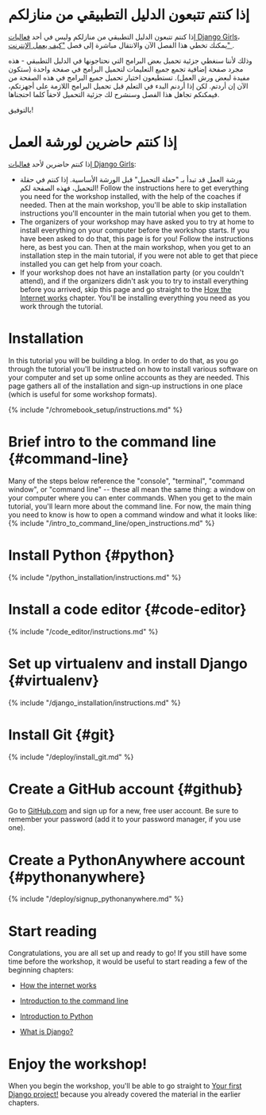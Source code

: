 # إذا كنتم تتبعون الدليل التطبيقي من منازلكم

إذا كنتم تتبعون الدليل التطبيقي من منازلكم وليس في أحد [فعاليات Django Girls](https://djangogirls.org/events/)، يمكنك تخطي هذا الفصل الآن والانتقال مباشرة إلى فصل ["كيف يعمل الإنترنت" ](../how_the_internet_works/README.md).

وذلك لأننا سنغطي جزئية تحميل بعض البرامج التي نحتاجونها في الدليل التطبيقي - هذه مجرد صفحة إضافية تجمع جميع التعليمات لتحميل البرامج في صفحة واحدة (ستكون مفيدة لبعض ورش العمل). تستطيعون اختيار تحميل جميع البرامج في هذه الصفحة من الآن إن أردتم. لكن إذا أردنم البدء في التعلم قبل تحميل البرامج اللازمة على أجهزتكم، فيمكنكم تجاهل هذا الفصل وسنشرح لك جزئية التحميل لاحقاً كلما احتجناها.

بالتوفيق!

# إذا كنتم حاضرين لورشة العمل

إذا كنتم حاضرين لأحد [فعاليات Django Girls](https://djangogirls.org/events/):

* ورشة العمل قد تبدأ بـ "حفلة التحميل" قبل الورشة الأساسية. إذا كنتم في حقلة التحميل، فهذه الصفحة لكم! Follow the instructions here to get everything you need for the workshop installed, with the help of the coaches if needed. Then at the main workshop, you'll be able to skip installation instructions you'll encounter in the main tutorial when you get to them.
* The organizers of your workshop may have asked you to try at home to install everything on your computer before the workshop starts. If you have been asked to do that, this page is for you! Follow the instructions here, as best you can. Then at the main workshop, when you get to an installation step in the main tutorial, if you were not able to get that piece installed you can get help from your coach.
* If your workshop does not have an installation party (or you couldn't attend), and if the organizers didn't ask you to try to install everything before you arrived, skip this page and go straight to the [How the Internet works](../how_the_internet_works/README.md) chapter. You'll be installing everything you need as you work through the tutorial.

# Installation

In this tutorial you will be building a blog. In order to do that, as you go through the tutorial you'll be instructed on how to install various software on your computer and set up some online accounts as they are needed. This page gathers all of the installation and sign-up instructions in one place (which is useful for some workshop formats).

<!--sec data-title="Chromebook setup (if you're using one)"
data-id="chromebook_setup" data-collapse=true ces--> {% include "/chromebook_setup/instructions.md" %} 

<!--endsec-->

# Brief intro to the command line {#command-line}

Many of the steps below reference the "console", "terminal", "command window", or "command line" -- these all mean the same thing: a window on your computer where you can enter commands. When you get to the main tutorial, you'll learn more about the command line. For now, the main thing you need to know is how to open a command window and what it looks like: {% include "/intro_to_command_line/open_instructions.md" %}

# Install Python {#python}

{% include "/python_installation/instructions.md" %}

# Install a code editor {#code-editor}

{% include "/code_editor/instructions.md" %}

# Set up virtualenv and install Django {#virtualenv}

{% include "/django_installation/instructions.md" %}

# Install Git {#git}

{% include "/deploy/install_git.md" %}

# Create a GitHub account {#github}

Go to [GitHub.com](https://www.github.com) and sign up for a new, free user account. Be sure to remember your password (add it to your password manager, if you use one).

# Create a PythonAnywhere account {#pythonanywhere}

{% include "/deploy/signup_pythonanywhere.md" %}

# Start reading

Congratulations, you are all set up and ready to go! If you still have some time before the workshop, it would be useful to start reading a few of the beginning chapters:

* [How the internet works](../how_the_internet_works/README.md)

* [Introduction to the command line](../intro_to_command_line/README.md)

* [Introduction to Python](../python_introduction/README.md)

* [What is Django?](../django/README.md)

# Enjoy the workshop!

When you begin the workshop, you'll be able to go straight to [Your first Django project!](../django_start_project/README.md) because you already covered the material in the earlier chapters.